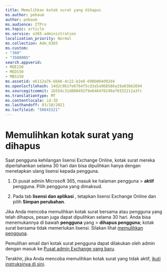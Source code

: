 ```yaml
---
title: Memulihkan kotak surat yang dihapus
ms.author: pebaum
author: pebaum
ms.audience: ITPro
ms.topic: article
ms.service: o365-administration
localization_priority: Normal
ms.collection: Adm_O365
ms.custom:
- "360"
- "3500005"
search.appverid:
- MOE150
- MED150
- MBS150
ms.assetid: e6112a76-bbb6-4c22-b2e6-690b004d92d4
ms.openlocfilehash: 14d2c9b1fe6764f5cd3a5a968586a19a03b62694
ms.sourcegitcommit: 1b554c31d008492f9e6464f0249af0332212a3fc
ms.translationtype: MT
ms.contentlocale: id-ID
ms.lasthandoff: 03/10/2021
ms.locfileid: "50641521"
---
```

# <a name="restore-a-deleted-mailbox"></a>Memulihkan kotak surat yang dihapus

Saat pengguna kehilangan lisensi Exchange Online, kotak surat mereka dipertahankan selama 30 hari dan bisa dipulihkan hanya dengan menetapkan ulang lisensi kepada pengguna.
  
1. Di pusat admin Microsoft 365, masuk ke halaman pengguna  \> **aktif** pengguna. Pilih pengguna yang dimaksud.

2. Pada tab **lisensi dan aplikasi** , tetapkan lisensi Exchange Online dan pilih **Simpan perubahan**.

Jika Anda mencoba memulihkan kotak surat bersama atau pengguna yang telah dihapus, pesan juga dapat dipulihkan selama 30 hari. Anda bisa menemukannya di bawah **pengguna** yang \> **dihapus pengguna**; kotak surat bersama tidak memerlukan lisensi. Silakan lihat [memulihkan pengguna](https://docs.microsoft.com/microsoft-365/admin/add-users/restore-user).

Pemulihan email dari kotak surat pengguna dapat dilakukan oleh admin dengan masuk ke [Pusat admin Exchange yang baru](https://techcommunity.microsoft.com/t5/exchange-team-blog/a-new-recoverableitems-experience-comes-to-exchange-online/ba-p/1505353).

Terakhir, jika Anda mencoba memulihkan kotak surat yang tidak aktif, [ikuti instruksinya di sini](https://docs.microsoft.com/microsoft-365/compliance/recover-an-inactive-mailbox).
  
